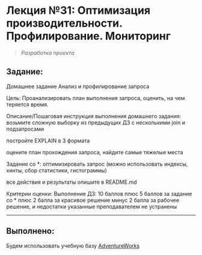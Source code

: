 # **Лекция №31: Оптимизация производительности. Профилирование. Мониторинг**
> _Разработка проекта_

## **Задание:**
Домашнее задание
Анализ и профилирование запроса

Цель:
Проанализировать план выполнения запроса, оценить, на чем теряется время.


Описание/Пошаговая инструкция выполнения домашнего задания:
возьмите сложную выборку из предыдущих ДЗ с несколькими join и подзапросами

постройте EXPLAIN в 3 формата

оцените план прохождения запроса, найдите самые тяжелые места


Задание со *:
оптимизировать запрос (можно использовать индексы, хинты, сбор статистики, гистограммы)


все действия и результаты опишите в README.md


Критерии оценки:
Выполнение ДЗ: 10 баллов
плюс 5 баллов за задание со *
плюс 2 балла за красивое решение
минус 2 балла за рабочее решение, и недостатки указанные преподавателем не устранены

---

## **Выполнено:**

Будем использовать учебную базу [AdventureWorks](https://github.com/tapsey/AdventureWorksMYSQL)

